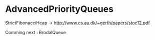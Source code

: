 # AdvancedPriorityQueues
StrictFibonacciHeap -> http://www.cs.au.dk/~gerth/papers/stoc12.pdf

Comming next : BrodalQueue
